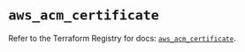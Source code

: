 # `aws_acm_certificate`

Refer to the Terraform Registry for docs: [`aws_acm_certificate`](https://registry.terraform.io/providers/hashicorp/aws/5.85.0/docs/resources/acm_certificate).
